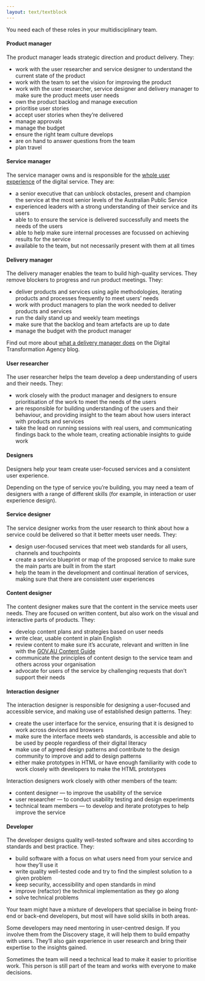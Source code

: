 ```yaml
---
layout: text/textblock
---
```

You need each of these roles in your multidisciplinary team.
#### Product manager
The product manager leads strategic direction and product delivery. They:

-  work with the user researcher and service designer to understand the current state of the product
-  work with the team to set the vision for improving the product
-  work with the user researcher, service designer and delivery manager to make sure the product meets user needs
-  own the product backlog and manage execution
-  prioritise user stories
-  accept user stories when they’re delivered
-  manage approvals
-  manage the budget
-  ensure the right team culture develops
-  are on hand to answer questions from the team
-  plan travel

#### Service manager
The service manager owns and is responsible for the [whole user experience](/service-design-delivery-process/whole-user-experience/) of the digital service. They are:

-  a senior executive that can unblock obstacles, present and champion the service at the most senior levels of the Australian Public Service
-  experienced leaders with a strong understanding of their service and its users
-  able to to ensure the service is delivered successfully and meets the needs of the users
-  able to help make sure internal processes are focussed on achieving results for the service
-  available to the team, but not necessarily present with them at all times

#### Delivery manager
The delivery manager enables the team to build high-quality services. They remove blockers to progress and run product meetings. They:

-  deliver products and services using agile methodologies, iterating products and processes frequently to meet users’ needs
-  work with product managers to plan the work needed to deliver products and services
-  run the daily stand up and weekly team meetings
-  make sure that the backlog and team artefacts are up to date
-  manage the budget with the product manager

Find out more about [what a delivery manager does](https://www.dta.gov.au/blog/so-what-does-a-delivery-manager-do/) on the Digital Transformation Agency blog.

#### User researcher
The user researcher helps the team develop a deep understanding of users and their needs. They:

-  work closely with the product manager and designers to ensure prioritisation of the work to meet the needs of the users
-  are responsible for building understanding of the users and their behaviour, and providing insight to the team about how users interact with products and services
-  take the lead on running sessions with real users, and communicating findings back to the whole team, creating actionable insights to guide work

#### Designers
Designers help your team create user-focused services and a consistent user experience.

Depending on the type of service you’re building, you may need a team of designers with a range of different skills (for example, in interaction or user experience design).

#### Service designer
The service designer works from the user research to think about how a service could be delivered so that it better meets user needs. They:

-  design user-focused services that meet web standards for all users, channels and touchpoints
-  create a service blueprint or map of the proposed service to make sure the main parts are built in from the start
-  help the team in the development and continual iteration of services, making sure that there are consistent user experiences

#### Content designer
The content designer makes sure that the content in the service meets user needs. They are focused on written content, but also work on the visual and interactive parts of products. They:

-  develop content plans and strategies based on user needs
-  write clear, usable content in plain English
-  review content to make sure it’s accurate, relevant and written in line with the [GOV.AU Content Guide](https://guides.service.gov.au/content-guide/)
-  communicate the principles of content design to the service team and others across your organisation
-  advocate for users of the service by challenging requests that don’t support their needs

#### Interaction designer
The interaction designer is responsible for designing a user-focused and accessible service, and making use of established design patterns. They:

-  create the user interface for the service, ensuring that it is designed to work across devices and browsers
-  make sure the interface meets web standards, is accessible and able to be used by people regardless of their digital literacy
-  make use of agreed design patterns and contribute to the design community to improve and add to design patterns
- either make prototypes in HTML or have enough familiarity with code to work closely with developers to make the HTML prototypes

Interaction designers work closely with other members of the team:
 - content designer — to improve the usability of the service
 -  user researcher — to conduct usability testing and design experiments
 -  technical team members — to develop and iterate prototypes to help improve the service

#### Developer
The developer designs quality well-tested software and sites according to standards and best practice. They:

-  build software with a focus on what users need from your service and how they’ll use it
-  write quality well-tested code and try to find the simplest solution to a given problem
-  keep security, accessibility and open standards in mind
-  improve (refactor) the technical implementation as they go along
-  solve technical problems

Your team might have a mixture of developers that specialise in being front-end or back-end developers, but most will have solid skills in both areas.

Some developers may need mentoring in user-centred design. If you involve them from the Discovery stage, it will help them to build empathy with users. They’ll also gain experience in user research and bring their expertise to the insights gained.

Sometimes the team will need a technical lead to make it easier to prioritise work. This person is still part of the team and works with everyone to make decisions.
